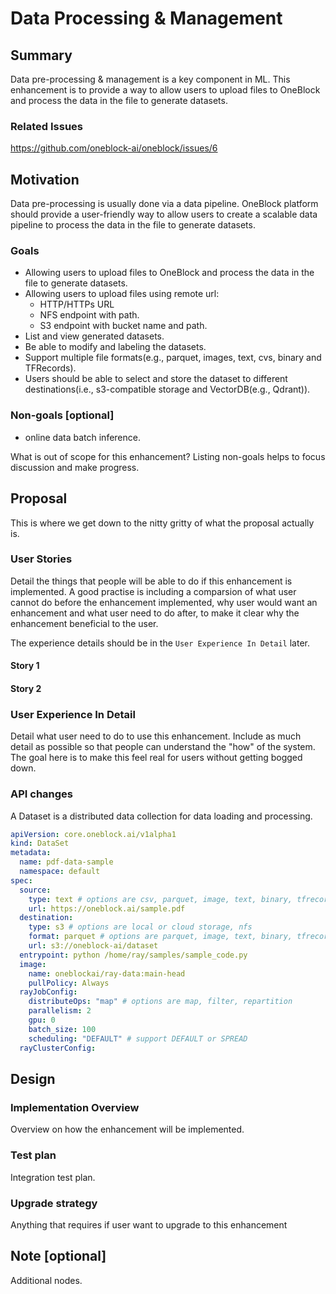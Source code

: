 # Data Processing & Management

## Summary

Data pre-processing & management is a key component in ML. This enhancement is to provide a way to allow users to upload files to OneBlock and process the data in the file to generate datasets.

### Related Issues

https://github.com/oneblock-ai/oneblock/issues/6

## Motivation

Data pre-processing is usually done via a data pipeline. OneBlock platform should provide a user-friendly way to allow users to create a scalable data pipeline to process the data in the file to generate datasets.

### Goals

- Allowing users to upload files to OneBlock and process the data in the file to generate datasets.
- Allowing users to upload files using remote url:
  - HTTP/HTTPs URL
  - NFS endpoint with path.
  - S3 endpoint with bucket name and path.
- List and view generated datasets.
- Be able to modify and labeling the datasets.
- Support multiple file formats(e.g., parquet, images, text, cvs, binary and TFRecords).
- Users should be able to select and store the dataset to different destinations(i.e., s3-compatible storage and VectorDB(e.g., Qdrant)).

### Non-goals [optional]

- online data batch inference.

What is out of scope for this enhancement? Listing non-goals helps to focus discussion and make progress.

## Proposal

This is where we get down to the nitty gritty of what the proposal actually is.

### User Stories
Detail the things that people will be able to do if this enhancement is implemented. A good practise is including a comparsion of what user cannot do before the enhancement implemented, why user would want an enhancement and what user need to do after, to make it clear why the enhancement beneficial to the user.

The experience details should be in the `User Experience In Detail` later.

#### Story 1
#### Story 2

### User Experience In Detail

Detail what user need to do to use this enhancement. Include as much detail as possible so that people can understand the "how" of the system. The goal here is to make this feel real for users without getting bogged down.

### API changes

A Dataset is a distributed data collection for data loading and processing.

```YAML
apiVersion: core.oneblock.ai/v1alpha1
kind: DataSet
metadata:
  name: pdf-data-sample
  namespace: default
spec:
  source:
    type: text # options are csv, parquet, image, text, binary, tfrecords
    url: https://oneblock.ai/sample.pdf
  destination:
    type: s3 # options are local or cloud storage, nfs 
    format: parquet # options are parquet, image, text, binary, tfrecords
    url: s3://oneblock-ai/dataset
  entrypoint: python /home/ray/samples/sample_code.py
  image: 
    name: oneblockai/ray-data:main-head
    pullPolicy: Always
  rayJobConfig:
    distributeOps: "map" # options are map, filter, repartition
    parallelism: 2
    gpu: 0
    batch_size: 100
    scheduling: "DEFAULT" # support DEFAULT or SPREAD
  rayClusterConfig:
```

## Design

### Implementation Overview

Overview on how the enhancement will be implemented.

### Test plan

Integration test plan.

### Upgrade strategy

Anything that requires if user want to upgrade to this enhancement

## Note [optional]

Additional nodes.
